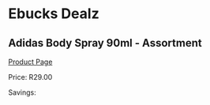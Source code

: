 
# Ebucks Dealz
## Adidas Body Spray 90ml - Assortment
[Product Page](https://www.ebucks.com/web/shop/productSelected.do?prodId=985828050&catId=1186081080)

Price: R29.00

Savings: 


	